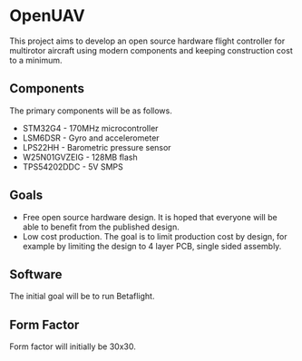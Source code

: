 # OpenUAV
This project aims to develop an open source hardware flight controller for multirotor aircraft using modern components and keeping construction cost to a minimum.

## Components
The primary components will be as follows.
* STM32G4 - 170MHz microcontroller
* LSM6DSR - Gyro and accelerometer
* LPS22HH - Barometric pressure sensor
* W25N01GVZEIG - 128MB flash
* TPS54202DDC - 5V SMPS

## Goals
* Free open source hardware design. It is hoped that everyone will be able to benefit from the published design.
* Low cost production. The goal is to limit production cost by design, for example by limiting the design to 4 layer PCB, single sided assembly.

## Software
The initial goal will be to run Betaflight.

## Form Factor
Form factor will initially be 30x30.
